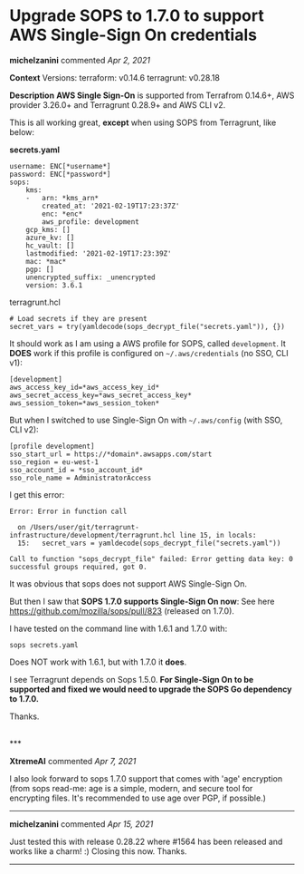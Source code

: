 # Upgrade SOPS to 1.7.0 to support AWS Single-Sign On credentials

**michelzanini** commented *Apr 2, 2021*

**Context**
Versions:
terraform: v0.14.6
terragrunt: v0.28.18


**Description**
**AWS Single Sign-On** is supported from Terrafrom 0.14.6+, AWS provider 3.26.0+ and Terragrunt 0.28.9+ and AWS CLI v2.

This is all working great, **except** when using SOPS from Terragrunt, like below:

**secrets.yaml**
```
username: ENC[*username*]
password: ENC[*password*]
sops:
    kms:
    -   arn: *kms_arn*
        created_at: '2021-02-19T17:23:37Z'
        enc: *enc*
        aws_profile: development
    gcp_kms: []
    azure_kv: []
    hc_vault: []
    lastmodified: '2021-02-19T17:23:39Z'
    mac: *mac*
    pgp: []
    unencrypted_suffix: _unencrypted
    version: 3.6.1
```

terragrunt.hcl
```
# Load secrets if they are present
secret_vars = try(yamldecode(sops_decrypt_file("secrets.yaml")), {})
```

It should work as I am using a AWS profile for SOPS, called `development`. 
It **DOES** work if this profile is configured on `~/.aws/credentials` (no SSO, CLI v1):

```
[development]
aws_access_key_id=*aws_access_key_id*
aws_secret_access_key=*aws_secret_access_key*
aws_session_token=*aws_session_token*
```

But when I switched to use Single-Sign On with `~/.aws/config` (with SSO, CLI v2):

```
[profile development]
sso_start_url = https://*domain*.awsapps.com/start
sso_region = eu-west-1
sso_account_id = *sso_account_id*
sso_role_name = AdministratorAccess
```

I get this error:

```
Error: Error in function call

  on /Users/user/git/terragrunt-infrastructure/development/terragrunt.hcl line 15, in locals:
  15:   secret_vars = yamldecode(sops_decrypt_file("secrets.yaml"))

Call to function "sops_decrypt_file" failed: Error getting data key: 0 successful groups required, got 0.
```

It was obvious that sops does not support AWS Single-Sign On.

But then I saw that **SOPS 1.7.0 supports Single-Sign On now**:
See here https://github.com/mozilla/sops/pull/823 (released on 1.7.0).

I have tested on the command line with 1.6.1 and 1.7.0 with:

```
sops secrets.yaml
```

Does NOT work with 1.6.1, but with 1.7.0 it **does**.

I see Terragrunt depends on Sops 1.5.0. 
**For Single-Sign On to be supported and fixed we would need to upgrade the SOPS Go dependency to 1.7.0.**

Thanks.





<br />
***


**XtremeAI** commented *Apr 7, 2021*

I also look forward to sops 1.7.0 support that comes with 'age' encryption (from sops read-me: age is a simple, modern, and secure tool for encrypting files. It's recommended to use age over PGP, if possible.) 
***

**michelzanini** commented *Apr 15, 2021*

Just tested this with release 0.28.22 where #1564 has been released and works like a charm! :)
Closing this now. Thanks.
***

